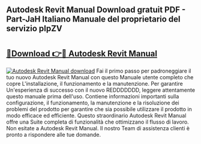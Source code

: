 ## Autodesk Revit Manual Download gratuit PDF - Part-JaH Italiano Manuale del proprietario del servizio pIpZV

# <h2><a href="http://dfdeyz1.blite.top/?on=Autodesk+Revit+Manual">🔗Download 👉🔴 Autodesk Revit Manual</a></h2>

[![Autodesk Revit Manual download](https://i.imgur.com/lujVjoI.png)](http://dfdeyz1.blite.top/?on=Autodesk+Revit+Manual)
Fai il primo passo per padroneggiare il tuo nuovo Autodesk Revit Manual con questo Manuale utente completo che copre L'installazione, il funzionamento e la manutenzione. Per garantire Un'esperienza di successo con il nuovo REDDDDDDD, leggere attentamente questo manuale prima dell'uso. Contiene informazioni importanti sulla configurazione, il funzionamento, la manutenzione e la risoluzione dei problemi del prodotto per garantire che sia possibile utilizzare il prodotto in modo efficace ed efficiente. Questo straordinario Autodesk Revit Manual offre una Suite completa di funzionalità che ottimizzano il flusso di lavoro. Non esitate a Autodesk Revit Manual. Il nostro Team di assistenza clienti è pronto a rispondere alle tue domande.
